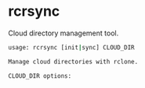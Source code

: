 # rcrsync

Cloud directory management tool.

```bash
usage: rcrsync [init|sync] CLOUD_DIR

Manage cloud directories with rclone.

CLOUD_DIR options:

      

```

